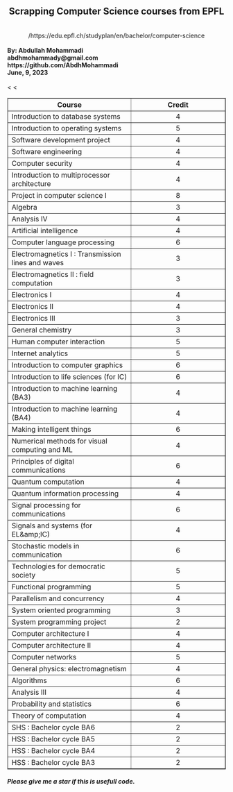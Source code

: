 <div align=center dir=rtl><h2>Scrapping Computer Science courses from EPFL</h2><br/>https://edu.epfl.ch/studyplan/en/bachelor/computer-science/</div><br/>
<b>By: Abdullah Mohammadi<br/>abdhmohammady@gmail.com</b><br/><b>https://github.com/AbdhMohammadi</b><br/><b>June, 9, 2023</b><br/><br/>
<table border="1" class="dataframe">
  <thead>
    <tr style="text-align: center;">
      <th>Course</th>
      <th width = 200>Credit</th>
    </tr>
  </thead>
  <tbody>
    <tr>
      <td>Introduction to database systems</td>
      <td align='center'>4</td>
    </tr>
    <tr>
      <td>Introduction to operating systems</td>
      <td align='center'>5</td>
    </tr>
    <tr>
      <td>Software development project</td>
      <td align='center'>4</td>
    </tr>
    <tr>
      <td>Software engineering</td>
      <td align='center'>4</td>
    </tr>
    <tr>
      <td>Computer security</td>
      <td align='center'>4</td>
    </tr>
    <tr>
      <td>Introduction to multiprocessor architecture</td>
      <td align='center'>4</td>
    </tr>
    <tr>
      <td>Project in computer science I</td>
      <td align='center'>8</td>
    </tr>
    <tr>
      <td>Algebra</td>
      <td align='center'>3</td>
    </tr>
    <tr>
      <td>Analysis IV</td>
      <td align='center'>4</td>
    </tr>
    <tr>
      <td>Artificial intelligence</td>
      <td align='center'>4</td>
    </tr>
    <tr>
      <td>Computer language processing</td>
      <td align='center'>6</td>
    </tr>
    <tr>
      <td>Electromagnetics I : Transmission lines and waves</td>
      <td align='center'>3</td>
    </tr>
    <tr>
      <td>Electromagnetics II : field computation</td>
      <td align='center'>3</td>
    </tr>
    <tr>
      <td>Electronics I</td>
      <td align='center'>4</td>
    </tr>
    <tr>
      <td>Electronics II</td>
      <td align='center'>4</td>
    </tr>
    <tr>
      <td>Electronics III</td>
      <td align='center'>3</td>
    </tr>
    <tr>
      <td>General chemistry</td>
      <td align='center'>3</td>
    </tr>
    <tr>
      <td>Human computer interaction</td>
      <<td align='center'>5</td>
    </tr>
    <tr>
      <td>Internet analytics</td>
      <td align='center'>5</td>
    </tr>
    <tr>
      <td>Introduction to computer graphics</td>
      <td align='center'>6</td>
    </tr>
    <tr>
      <td>Introduction to life sciences (for IC)</td>
      <td align='center'>6</td>
    </tr>
    <tr>
      <td>Introduction to machine learning (BA3)</td>
      <td align='center'>4</td>
    </tr>
    <tr>
      <td>Introduction to machine learning (BA4)</td>
      <td align='center'>4</td>
    </tr>
    <tr>
      <td>Making intelligent things</td>
      <td align='center'>6</td>
    </tr>
    <tr>
      <td>Numerical methods for visual computing and ML</td>
      <td align='center'>4</td>
    </tr>
    <tr>
      <td>Principles of digital communications</td>
      <td align='center'>6</td>
    </tr>
    <tr>
      <td>Quantum computation</td>
      <td align='center'>4</td>
    </tr>
    <tr>
      <td>Quantum information processing</td>
      <td align='center'>4</td>
    </tr>
    <tr>
      <td>Signal processing for communications</td>
      <td align='center'>6</td>
    </tr>
    <tr>
      <td>Signals and systems (for EL&amp;amp;IC)</td>
      <td align='center'>4</td>
    </tr>
    <tr>
      <td>Stochastic models in communication</td>
      <td align='center'>6</td>
    </tr>
    <tr>
      <td>Technologies for democratic society</td>
      <td align='center'>5</td>
    </tr>
    <tr>
      <td>Functional programming</td>
      <td align='center'>5</td>
    </tr>
    <tr>
      <td>Parallelism and concurrency</td>
      <td align='center'>4</td>
    </tr>
    <tr>
      <td>System oriented programming</td>
      <<td align='center'>3</td>
    </tr>
    <tr>
      <td>System programming project</td>
      <td align='center'>2</td>
    </tr>
    <tr>
      <td>Computer architecture I</td>
      <td align='center'>4</td>
    </tr>
    <tr>
      <td>Computer architecture II</td>
      <td align='center'>4</td>
    </tr>
    <tr>
      <td>Computer networks</td>
      <td align='center'>5</td>
    </tr>
    <tr>
      <td>General physics: electromagnetism</td>
      <td align='center'>4</td>
    </tr>
    <tr>
      <td>Algorithms</td>
      <td align='center'>6</td>
    </tr>
    <tr>
      <td>Analysis III</td>
      <td align='center'>4</td>
    </tr>
    <tr>
      <td>Probability and statistics</td>
      <td align='center'>6</td>
    </tr>
    <tr>
      <td>Theory of computation</td>
      <td align='center'>4</td>
    </tr>
    <tr>
      <td>SHS : Bachelor cycle BA6</td>
      <td align='center'>2</td>
    </tr>
    <tr>
      <td>HSS : Bachelor cycle BA5</td>
      <td align='center'>2</td>
    </tr>
    <tr>
      <td>HSS : Bachelor cycle BA4</td>
      <td align='center'>2</td>
    </tr>
    <tr>
      <td>HSS : Bachelor cycle BA3</td>
      <td align='center'>2</td>
    </tr>
  </tbody>
</table><h5>Please give me a star if this is usefull code.</h5>
